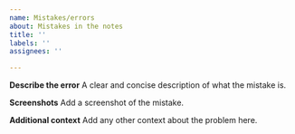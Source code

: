 ```yaml
---
name: Mistakes/errors
about: Mistakes in the notes
title: ''
labels: ''
assignees: ''

---
```


**Describe the error**
A clear and concise description of what the mistake is.

**Screenshots**
Add a screenshot of the mistake.

**Additional context**
Add any other context about the problem here.
